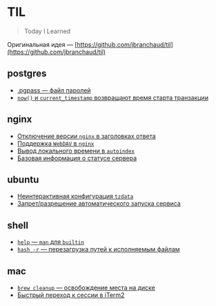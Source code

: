 # TIL

> Today I Learned

Оригинальная идея — [https://github.com/jbranchaud/til](https://github.com/jbranchaud/til)

## postgres

* [.pgpass — файл паролей](postgres/psql_pgpass.md)
* [`now()` и `current_timestamp` возвращают время старта транзакции](postgres/tx_current_timestamp.md)

## nginx

* [Отключение версии `nginx` в заголовках ответа](nginx/nginx_server_tokens.md)
* [Поддержка `WebDAV` в `nginx`](nginx/nginx_webdav_support.md)
* [Вывод локального времени в `autoindex`](nginx/nginx_autoindex_localtime.md)
* [Базовая информация о статусе сервера](nginx/nginx_stub_status_module.md)

## ubuntu

* [Неинтерактивная конфигурация `tzdata`](ubuntu/tzdata.md)
* [Запрет/разрешение автоматического запуска сервиса](ubuntu/update_rcd.md)

## shell

* [`help` — `man` для `builtin`](shell/help.md)
* [`hash -r` — перезагрузка путей к исполняемым файлам](shell/hash.md)

## mac

* [`brew cleanup` — освобождение места на диске](mac/brew_cleanup.md)
* [Быстрый переход к сессии в iTerm2](mac/iterm2_open_quickly.md)
